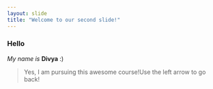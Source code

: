 ```yaml
---
layout: slide
title: "Welcome to our second slide!"
---
```

### Hello
*My name is* **Divya** :)

> Yes, I am pursuing this awesome course!Use the left arrow to go back!
